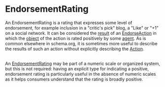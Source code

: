 # EndorsementRating

An EndorsementRating is a rating that expresses some level of endorsement, for example inclusion in a "critic's pick" blog, a
"Like" or "+1" on a social network. It can be considered the <a class="localLink" href="http://schema.org/result">result</a> of an <a class="localLink" href="http://schema.org/EndorseAction">EndorseAction</a> in which the <a class="localLink" href="http://schema.org/object">object</a> of the action is rated positively by
some <a class="localLink" href="http://schema.org/agent">agent</a>. As is common elsewhere in schema.org, it is sometimes more useful to describe the results of such an action without explicitly describing the <a class="localLink" href="http://schema.org/Action">Action</a>.<br/><br/>

An <a class="localLink" href="http://schema.org/EndorsementRating">EndorsementRating</a> may be part of a numeric scale or organized system, but this is not required: having an explicit type for indicating a positive,
endorsement rating is particularly useful in the absence of numeric scales as it helps consumers understand that the rating is broadly positive.
